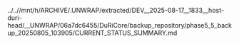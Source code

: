../..//mnt/h/ARCHIVE/.UNWRAP/extracted/DEV__2025-08-17__1833__host-duri-head/__UNWRAP/06a7dc6455/DuRiCore/backup_repository/phase5_5_backup_20250805_103905/CURRENT_STATUS_SUMMARY.md